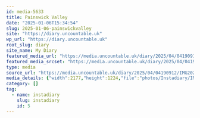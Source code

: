 ```yaml
---
id: media-5633
title: Painswick Valley
date: "2025-01-06T15:34:54"
slug: 2025-01-06-painswickvalley
site: "https://diary.uncountable.uk"
wp_url: "https://diary.uncountable.uk"
root_slug: diary
site_name: My Diary
featured_media_url: "https://media.uncountable.uk/diary/2025/04/04190912/IMG20250106153454.webp"
featured_media_srcset: "https://media.uncountable.uk/diary/2025/04/04190912/IMG20250106153454-300x169.webp 300w, https://media.uncountable.uk/diary/2025/04/04190912/IMG20250106153454-1024x576.webp 1024w, https://media.uncountable.uk/diary/2025/04/04190912/IMG20250106153454-150x150.webp 150w, https://media.uncountable.uk/diary/2025/04/04190912/IMG20250106153454-640x360.webp 640w, https://media.uncountable.uk/diary/2025/04/04190912/IMG20250106153454.webp 2177w"
type: media
source_url: "https://media.uncountable.uk/diary/2025/04/04190912/IMG20250106153454.webp"
media_details: {"width":2177,"height":1224,"file":"photos/Instadiary/IMG20250106153454.webp","filesize":146958,"sizes":{"medium":{"file":"IMG20250106153454-300x169.webp","width":300,"height":169,"filesize":12806,"mime_type":"image/webp","source_url":"https://media.uncountable.uk/diary/2025/04/04190912/IMG20250106153454-300x169.webp"},"large":{"file":"IMG20250106153454-1024x576.webp","width":1024,"height":576,"filesize":107406,"mime_type":"image/webp","source_url":"https://media.uncountable.uk/diary/2025/04/04190912/IMG20250106153454-1024x576.webp"},"thumbnail":{"file":"IMG20250106153454-150x150.webp","width":150,"height":150,"filesize":6298,"mime_type":"image/webp","source_url":"https://media.uncountable.uk/diary/2025/04/04190912/IMG20250106153454-150x150.webp"},"mobwidth":{"file":"IMG20250106153454-640x360.webp","width":640,"height":360,"filesize":49564,"mime_type":"image/webp","source_url":"https://media.uncountable.uk/diary/2025/04/04190912/IMG20250106153454-640x360.webp"},"full":{"file":"IMG20250106153454.webp","width":2177,"height":1224,"mime_type":"image/webp","source_url":"https://media.uncountable.uk/diary/2025/04/04190912/IMG20250106153454.webp"}},"image_meta":{"aperture":"0","credit":"","camera":"","caption":"","created_timestamp":"0","copyright":"","focal_length":"0","iso":"0","shutter_speed":"0","title":"","orientation":"0","keywords":[]}}
category: []
tag:
  - name: instadiary
    slug: instadiary
    id: 5
---
```


